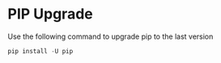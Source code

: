 # PIP Upgrade

Use the following command to upgrade pip to the last version

```python
pip install -U pip
```
